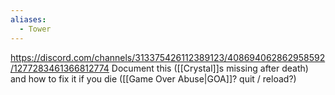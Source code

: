 ```yaml
---
aliases:
  - Tower
---
```

https://discord.com/channels/313375426112389123/408694062862958592/1277283461366812774
Document this ([[Crystal]]s missing after death) and how to fix it if you die ([[Game Over Abuse|GOA]]? quit / reload?)